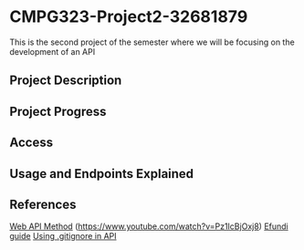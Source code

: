 # CMPG323-Project2-32681879
This is the second project of the semester where we will be focusing on the development of an API
## Project Description
## Project Progress
## Access 
## Usage and Endpoints Explained 
## References
[Web API Method](https://www.tutorialsteacher.com/webapi/implement-get-method-in-web-api)
(https://www.youtube.com/watch?v=Pz1IcBjOxj8)
[Efundi guide](https://efundi.nwu.ac.za/access/content/group/b4bd0272-e3c3-4151-b9ce-3888cdadc374/Training/ASP.NET%20Core%20security%20guidance%2025%20August.docx)
[Using .gitignore in API](https://stackoverflow.com/questions/39289765/whats-the-common-practice-of-gitignore-for-aspnet-core-project)

